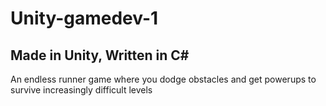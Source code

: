 # Unity-gamedev-1
## Made in Unity, Written in C#
An endless runner game where you dodge obstacles and get powerups to survive increasingly difficult levels
